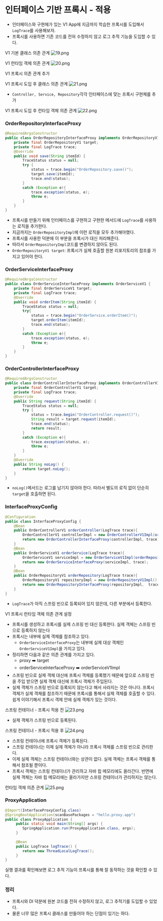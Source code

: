 # 인터페이스 기반 프록시 - 적용

- 인터페이스와 구현체가 있는 V1 App에 지금까지 학습한 프록시를 도입해서 ``LogTrace``를 사용해보자.
- 프록시를 사용하면 기존 코드를 전혀 수정하지 않고 로그 추적 기능을 도입할 수 있다.

V1 기본 클래스 의존 관계
![19.png](Image%2F19.png)

V1 런타임 객체 의존 관계
![20.png](Image%2F20.png)

V1 프록시 의존 관계 추가

V1 프록시 도입 후 클래스 의존 관계
![21.png](Image%2F21.png)
- ``Controller, Service, Repository``각각 인터페이스에 맞는 프록시 구현체를 추가

V1 프록시 도입 후 런타임 객체 의존 관계
![22.png](Image%2F22.png)

### OrderRepositoryInterfaceProxy

```java
@RequiredArgsConstructor
public class OrderRepositoryInterfaceProxy implements OrderRepositoryV1 {
    private final OrderRepositoryV1 target;
    private final LogTrace trace;
    @Override
    public void save(String itemId) {
        TraceStatus status = null;
        try {
            status = trace.begin("OrderRepository.save()");
            target.save(itemId);
            trace.end(status);
        }
        catch (Exception e){
            trace.exception(status, e);
            throw e;
        }
    }
}
```
- 프록시를 만들기 위해 인터페이스를 구현하고 구현한 메서드에 ``LogTrace``를 사용하는 로직을 추가한다.
- 지금까지는 ``OrderRepositoryImpl``에 이런 로직을 모두 추가해야했다.
- 프록시를 사용한 덕분에 이 부분을 프록시가 대신 처리해준다.
- 따라서 ``OrderRepositoryImpl``코드를 변경하지 않아도 된다.
- ``OrderRepositoryV1 target``: 프록시가 실제 호출할 원본 리포지토리의 참조를 가지고 있어야 한다.

### OrderServiceInterfaceProxy

```java
@RequiredArgsConstructor
public class OrderServiceInterfaceProxy implements OrderServiceV1 {
    private final OrderServiceV1 target;
    private final LogTrace trace;
    @Override
    public void orderItem(String itemId) {
        TraceStatus status = null;
        try{
            status = trace.begin("OrderService.orderItem()");
            target.orderItem(itemId);
            trace.end(status);
        }
        catch (Exception e){
            trace.exception(status, e);
            throw e;
        }
    }
}
```

### OrderControllerInterfaceProxy

```java
@RequiredArgsConstructor
public class OrderControllerInterfaceProxy implements OrderControllerV1 {
    private final OrderControllerV1 target;
    private final LogTrace trace;
    @Override
    public String request(String itemId) {
        TraceStatus status = null;
        try {
            status = trace.begin("OrderController.request()");
            String result = target.request(itemId);
            trace.end(status);
            return result;
        }
        catch (Exception e){
            trace.exception(status, e);
            throw e;
        }
    }
    @Override
    public String noLog() {
        return target.noLog();
    }
}
```
- ``noLog()``메서드는 로그를 남기지 않아야 한다. 따라서 별도의 로직 없이 단순히 ``target``을 호출하면 된다.

### InterfaceProxyConfig

```java
@Configuration
public class InterfaceProxyConfig {
    @Bean
    public OrderControllerV1 orderController(LogTrace trace){
        OrderControllerV1 controllerImpl = new OrderControllerV1Impl(orderService(trace));
        return new OrderControllerInterfaceProxy(controllerImpl, trace);
    }
    @Bean
    public OrderServiceV1 orderService(LogTrace trace){
        OrderServiceV1 serviceImpl = new OrderServiceV1Impl(orderRepository(trace));
        return new OrderServiceInterfaceProxy(serviceImpl, trace);
    }
    @Bean
    public OrderRepositoryV1 orderRepository(LogTrace trace){
        OrderRepositoryV1 repositoryImpl = new OrderRepositoryV1Impl();
        return new OrderRepositoryInterfaceProxy(repositoryImpl,  trace);
    }
}
```
- ``LogTrace``가 아직 스프링 빈으로 등록되어 있지 않은데, 다른 부분에서 등록한다. 

V1 프록시 런타임 객체 의존 관계 설정
- 프록시를 생성하고 프록시를 실제 스프링 빈 대신 등록한다. 실제 객체는 스프링 빈으로 등록하지 않는다
- 프록시는 내부에 실제 객체를 참조하고 있다.
  - ``OrderServiceInterfaceProxy``는 내부에 실제 대상 객체인 ``OrderServiceV1Impl``을 가지고 있다.
- 정리하면 다음과 같은 의존 관계를 가지고 있다.
  - proxy ➡️ target
  - orderServiceInterfaceProxy ➡️ orderServiceV1Impl
- 스프링 빈으로 실제 객체 대신에 프록시 객체를 등록했기 때문에 앞으로 스프링 빈을 주입 받으면 실제 객체 대신에 
  프록시 객체가 주입된다.
- 실제 객체가 스프링 빈으로 등록되지 않는다고 해서 사라지는 것은 아니다. 프록시 객체가 실제 객체를 참조하기
  때문에 프록시를 통해서 실제 객체를 호출할 수 있다. 쉽게 이야기해서 프록시 객체 안에 실제 객체가 있는 것이다.

스프링 컨테이너 - 프록시 적용 전 
![23.png](Image%2F23.png)
- 실제 객체가 스프링 빈으로 등록된다. 

스프링 컨테이너 - 프록시 적용 후
![24.png](Image%2F24.png)
- 스프링 컨테이너에 프록시 객체가 등록된다. 
- 스프링 컨테이너는 이제 실제 객체가 아니라 프록시 객체를 스프링 빈으로 관리한다.
- 이제 실제 객체는 스프링 컨테이너와는 상관이 없다. 실제 객체는 프록시 객체를 통해서 참조될 뿐이다.
- 프록시 객체는 스프링 컨테이너가 관리하고 자바 힙 메모리에도 올라간다. 반면에 실제 객체는 자바 힙 메모리에는 올라가지만 
  스프링 컨테이너가 관리하지는 않는다.

런타임 객체 의존 관계
![25.png](Image%2F25.png)

### ProxyApplication

```java
@Import(InterfaceProxyConfig.class)
@SpringBootApplication(scanBasePackages = "hello.proxy.app")
public class ProxyApplication {
     public static void main(String[] args) {
        SpringApplication.run(ProxyApplication.class, args);
     }
     
     @Bean
     public LogTrace logTrace() {
        return new ThreadLocalLogTrace();
     }
}
```
실행 결과를 확인해보면 로그 추적 기능이 프록시를 통해 잘 동작하는 것을 확인할 수 있다.

### 정리

- 프록시와 DI 덕분에 원본 코드를 전혀 수정하지 않고, 로그 추적기를 도입할 수 있었다.
- 물론 너무 많은 프록시 클래스를 만들어야 하는 단점이 있기는 하다. 

